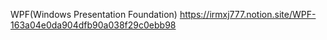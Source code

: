 WPF(Windows Presentation Foundation)
https://irmxj777.notion.site/WPF-163a04e0da904dfb90a038f29c0ebb98